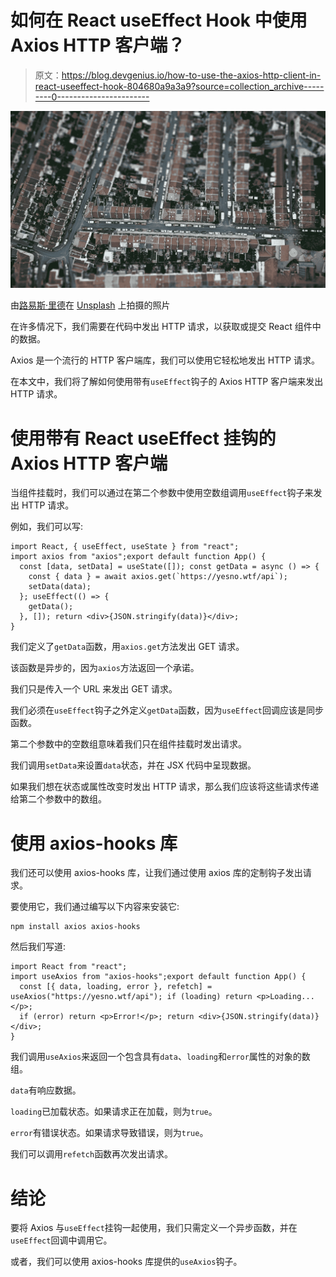 # 如何在 React useEffect Hook 中使用 Axios HTTP 客户端？

> 原文：<https://blog.devgenius.io/how-to-use-the-axios-http-client-in-react-useeffect-hook-804680a9a3a9?source=collection_archive---------0----------------------->

![](img/ce03bca8cde0a1c5b532e4a8c835f0f7.png)

由[路易斯·里德](https://unsplash.com/@_louisreed?utm_source=medium&utm_medium=referral)在 [Unsplash](https://unsplash.com?utm_source=medium&utm_medium=referral) 上拍摄的照片

在许多情况下，我们需要在代码中发出 HTTP 请求，以获取或提交 React 组件中的数据。

Axios 是一个流行的 HTTP 客户端库，我们可以使用它轻松地发出 HTTP 请求。

在本文中，我们将了解如何使用带有`useEffect`钩子的 Axios HTTP 客户端来发出 HTTP 请求。

# 使用带有 React useEffect 挂钩的 Axios HTTP 客户端

当组件挂载时，我们可以通过在第二个参数中使用空数组调用`useEffect`钩子来发出 HTTP 请求。

例如，我们可以写:

```
import React, { useEffect, useState } from "react";
import axios from "axios";export default function App() {
  const [data, setData] = useState([]); const getData = async () => {
    const { data } = await axios.get(`https://yesno.wtf/api`);
    setData(data);
  }; useEffect(() => {
    getData();
  }, []); return <div>{JSON.stringify(data)}</div>;
}
```

我们定义了`getData`函数，用`axios.get`方法发出 GET 请求。

该函数是异步的，因为`axios`方法返回一个承诺。

我们只是传入一个 URL 来发出 GET 请求。

我们必须在`useEffect`钩子之外定义`getData`函数，因为`useEffect`回调应该是同步函数。

第二个参数中的空数组意味着我们只在组件挂载时发出请求。

我们调用`setData`来设置`data`状态，并在 JSX 代码中呈现数据。

如果我们想在状态或属性改变时发出 HTTP 请求，那么我们应该将这些请求传递给第二个参数中的数组。

# 使用 axios-hooks 库

我们还可以使用 axios-hooks 库，让我们通过使用 axios 库的定制钩子发出请求。

要使用它，我们通过编写以下内容来安装它:

```
npm install axios axios-hooks
```

然后我们写道:

```
import React from "react";
import useAxios from "axios-hooks";export default function App() {
  const [{ data, loading, error }, refetch] = useAxios("https://yesno.wtf/api"); if (loading) return <p>Loading...</p>;
  if (error) return <p>Error!</p>; return <div>{JSON.stringify(data)}</div>;
}
```

我们调用`useAxios`来返回一个包含具有`data`、`loading`和`error`属性的对象的数组。

`data`有响应数据。

`loading`已加载状态。如果请求正在加载，则为`true`。

`error`有错误状态。如果请求导致错误，则为`true`。

我们可以调用`refetch`函数再次发出请求。

# 结论

要将 Axios 与`useEffect`挂钩一起使用，我们只需定义一个异步函数，并在`useEffect`回调中调用它。

或者，我们可以使用 axios-hooks 库提供的`useAxios`钩子。